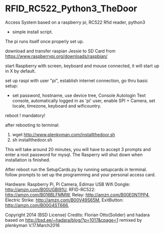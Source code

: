 # RFID_RC522_Python3_TheDoor
Access System based on a raspberry pi, RC522 Rfid reader, python3

- simple install script. 

The pi runs itself once properly set up.

download and transfer raspian Jessie to SD Card from
https://www.raspberrypi.org/downloads/raspbian/

start Raspberry with screen, keyboard and mouse connected, it will start up in X by default.

set up raspi with user "pi", establish internet connection, go thru basic setup:
   - set password, hostname, use device tree, Console Autologin Text console,
    automatically logged in as 'pi' user, enable SPI + Camera, set locale, timezone, keyboard
    and wificountry.

reboot ! mandatory!

after rebooting to terminal:
			
1.	wget http://www.plenkyman.com/installthedoor.sh
2.	sh installthedoor.sh
			
This will take around 20 minutes, you will have to accept 3 prompts and enter a root password for mysql.
The Rasperry will shut down when installation is finished.

After reboot run the SetupCards.py by running setupcards in terminal.
follow prompts to set up the programming and your personal access card.

Hardware:
Raspberry Pi, Pi Camera, Edimax USB Wifi Dongle: http://amzn.com/B00UGBI91U,
RFID-RC522: http://amzn.com/B016BLFMMW,
Relay: http://amzn.com/B00E0NTPP4,
Electric Strike: http://amzn.com/B00V49S65M,
ExitButton:  http://amzn.com/B00G4ST666,

Copyright 2014 (BSD License) Credits:  Florian Otto(Solider) and hadara
based on http://bsd.ee/~hadara/blog/?p=1017&cpage=1
remixed by plenkyman	V.17.March2016


